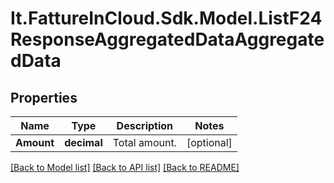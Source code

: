 # It.FattureInCloud.Sdk.Model.ListF24ResponseAggregatedDataAggregatedData

## Properties

Name | Type | Description | Notes
------------ | ------------- | ------------- | -------------
**Amount** | **decimal** | Total amount. | [optional] 

[[Back to Model list]](../README.md#documentation-for-models) [[Back to API list]](../README.md#documentation-for-api-endpoints) [[Back to README]](../README.md)

